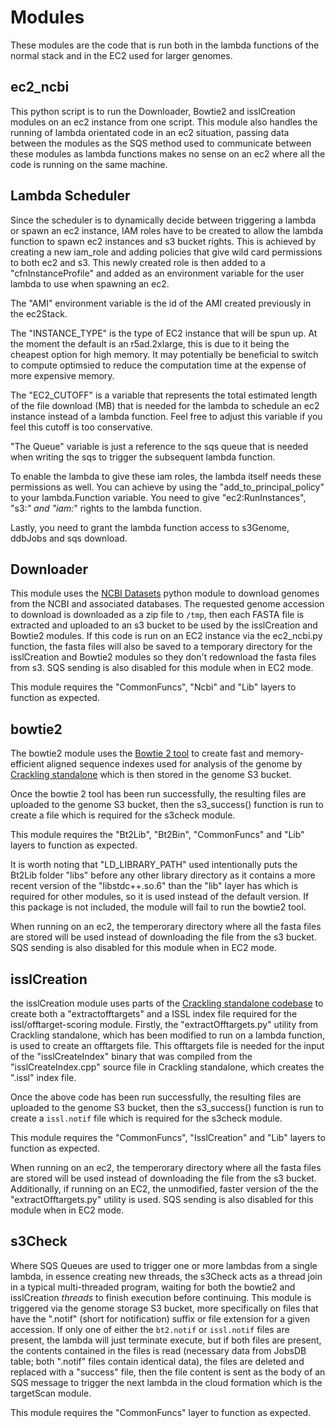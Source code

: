 # Modules
These modules are the code that is run both in the lambda functions of the normal stack and in the EC2 used for larger genomes.

## ec2_ncbi
This python script is to run the Downloader, Bowtie2 and isslCreation modules on an ec2 instance from one script. This module also handles the running of lambda orientated code in an ec2 situation, passing data between the modules as the SQS method used to communicate between these modules as lambda functions makes no sense on an ec2 where all the code is running on the same machine.

## Lambda Scheduler

Since the scheduler is to dynamically decide between triggering a lambda or spawn an ec2 instance, IAM roles have to be created to allow the lambda function to spawn ec2 instances and s3 bucket rights.  This is achieved by creating a new iam_role and adding policies that give wild card permissions to both ec2 and s3.  This newly created role is then added to a "cfnInstanceProfile" and added as an environment variable for the user lambda to use when spawning an ec2.  

The "AMI" environment variable is the id of the AMI created previously in the ec2Stack.

The "INSTANCE_TYPE" is the type of EC2 instance that will be spun up.  At the moment the default is an r5ad.2xlarge, this is due to it being the cheapest option for high memory.  It may potentially be beneficial to switch to compute optimsied to reduce the computation time at the expense of more expensive memory.  

The "EC2_CUTOFF" is a variable that represents the total estimated length of the file download (MB) that is needed for the lambda to schedule an ec2 instance instead of a lambda function.  Feel free to adjust this variable if you feel this cutoff is too conservative.

"The Queue" variable is just a reference to the sqs queue that is needed when writing the sqs to trigger the subsequent lambda function.

To enable the lambda to give these iam roles, the lambda itself needs these permissions as well.  You can achieve by using the "add_to_principal_policy" to your lambda.Function variable.  You need to give "ec2:RunInstances", "s3:*" and "iam:*" rights to the lambda function.

Lastly, you need to grant the lambda function access to s3Genome, ddbJobs and sqs download.

## Downloader
This module uses the [NCBI Datasets](https://github.com/ncbi/datasets) python module to download genomes from the NCBI and associated databases. The requested genome accession to download is downloaded as a zip file to `/tmp`, then each FASTA file is extracted and uploaded to an s3 bucket to be used by the isslCreation and Bowtie2 modules. If this code is run on an EC2 instance via the ec2_ncbi.py function, the fasta files will also be saved to a temporary directory for the isslCreation and Bowtie2 modules so they don't redownload the fasta files from s3. SQS sending is also disabled for this module when in EC2 mode.

This module requires the "CommonFuncs", "Ncbi" and "Lib" layers to function as expected.

## bowtie2
The bowtie2 module uses the [Bowtie 2 tool](https://bowtie-bio.sourceforge.net/bowtie2/index.shtml) to create fast and memory-efficient aligned sequence indexes used for analysis of the genome by [Crackling standalone](https://github.com/bmds-lab/Crackling) which is then stored in the genome S3 bucket. 

Once the bowtie 2 tool has been run successfully, the resulting files are uploaded to the genome S3 bucket, then the s3_success() function is run to create a  file which is required for the s3check module.

This module requires the "Bt2Lib", "Bt2Bin", "CommonFuncs" and "Lib" layers to function as expected.

It is worth noting that "LD_LIBRARY_PATH" used intentionally puts the Bt2Lib folder "libs" before any other library directory as it contains a more recent version of the "libstdc++.so.6" than the "lib" layer has which is required for other modules, so it is used instead of the default version. If this package is not included, the module will fail to run the bowtie2 tool.

When running on an ec2, the temperorary directory where all the fasta files are stored will be used instead of downloading the file from the s3 bucket. SQS sending is also disabled for this module when in EC2 mode.

## isslCreation
the isslCreation module uses parts of the [Crackling standalone codebase](https://github.com/bmds-lab/Crackling) to create both a "extractofftargets" and a ISSL index file required for the issl/offtarget-scoring module. Firstly, the "extractOfftargets.py" utility from Crackling standalone, which has been modified to run on a lambda function, is used to create an offtargets file. This offtargets file is needed for the input of the "isslCreateIndex" binary that was compiled from the "isslCreateIndex.cpp" source file in Crackling standalone, which creates the ".issl" index file.

Once the above code has been run successfully, the resulting files are uploaded to the genome S3 bucket, then the s3_success() function is run to create a `issl.notif` file which is required for the s3check module.

This module requires the "CommonFuncs", "IsslCreation" and "Lib" layers to function as expected.

When running on an ec2, the temperorary directory where all the fasta files are stored will be used instead of downloading the file from the s3 bucket. Additionally, if running on an EC2, the unmodified, faster version of the the "extractOfftargets.py" utility is used. SQS sending is also disabled for this module when in EC2 mode.


## s3Check
Where SQS Queues are used to trigger one or more lambdas from a single lambda, in essence creating new threads, the s3Check acts as a thread join in a typical multi-threaded program, waiting for both the bowtie2 and isslCreation *threads* to finish execution before continuing. This module is triggered via the genome storage S3 bucket, more specifically on files that have the ".notif" (short for notification) suffix or file extension for a given accession. If only one of either the `bt2.notif` or `issl.notif` files are present, the lambda will just terminate execute, but if both files are present, the contents contained in the files is read (necessary data from JobsDB table; both ".notif" files contain identical data), the files are deleted and replaced with a "success" file, then the file content is sent as the body of an SQS message to trigger the next lambda in the cloud formation which is the targetScan module. 

This module requires the "CommonFuncs" layer to function as expected.